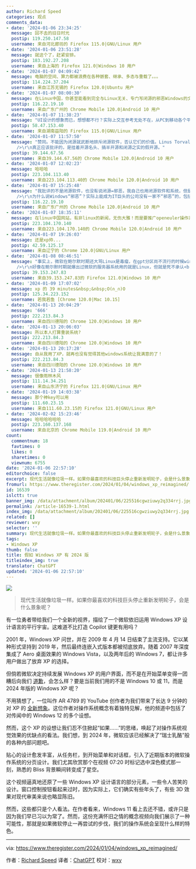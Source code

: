 ```yaml
---
author: Richard Speed
categories: 观点
comments_data:
- date: '2024-01-06 23:34:25'
  message: 回不去的旧日时光
  postip: 119.250.147.58
  username: 来自河北廊坊的 Firefox 115.0|GNU/Linux 用户
- date: '2024-01-06 23:51:28'
  message: 就这个了，赶紧安排。
  postip: 183.192.27.208
  username: 来自上海的 Firefox 121.0|Windows 10 用户
- date: '2024-01-07 04:09:42'
  message: 电脑的空间、算力都被浪费在各种嵌套、继承、多态与重载了。。。
  postip: 114.224.37.204
  username: 来自江苏无锡的 Firefox 120.0|Ubuntu 用户
- date: '2024-01-07 08:00:30'
  message: 在Linux中国，你甚至能看到完全与Linux无关、专门写闭源的邪恶Windows的文章！
  postip: 116.22.19.10
  username: 来自广东广州的 Chrome Mobile 120.0|Android 10 用户
- date: '2024-01-07 11:38:23'
  message: "UI设计的想象而已，想想都不行？实际上交互参考无处不在，从PC到移动各个平台，视觉参考都是相互的，这可和开不开源无关。<br />\r\n推崇开源不等于就要贬低和妖魔化闭源；闭源就等于邪恶，那你就是活在邪恶的世界里了。"
  postip: 58.47.153.40
  username: 来自湖南益阳的 Firefox 115.0|GNU/Linux 用户
- date: '2024-01-07 11:57:50'
  message: "赞同。不能因为闭源就武断地排斥闭源软件，否认它们的价值。Linus Torvalds自己也用Microsoft Office。<br />\r\n<br
    />\r\n真正应该批评的，是挂着开源名头、搞半开源和闭源之实的假开源。"
  postip: 39.144.67.56
  username: 来自39.144.67.56的 Chrome Mobile 120.0|Android 10 用户
- date: '2024-01-07 12:02:23'
  message: 哈哈哈
  postip: 223.104.113.40
  username: 来自223.104.113.40的 Chrome Mobile 120.0|Android 10 用户
- date: '2024-01-07 15:25:48'
  message: "我批评的不是闭源软件，也没有说闭源=邪恶，我自己也用闭源软件和系统，但是在这个Linux资讯网站发这篇完全没有提及Linux的文章是不是不合适？<br
    />\r\n为什么说Windows“邪恶”？实际上能成为IT巨头的公司没有一家不“邪恶”的，包括微软苹果谷歌亚马逊，也包括BAT等。但是Windows作为用户最多的桌面操作系统，在许多Linuxer眼中可能就是“众矢之的”，隐私指南里更是最不推荐使用的。"
  postip: 116.22.19.10
  username: 来自广东广州的 Chrome Mobile 120.0|Android 10 用户
- date: '2024-01-07 18:35:11'
  message: 在linux中国网站，有非linux的新闻，无伤大雅！而是要推广openeuler操作系统！
  postip: 223.104.170.140
  username: 来自223.104.170.140的 Chrome Mobile 120.0|Android 10 用户
- date: '2024-01-07 19:26:03'
  message: 还是xp帅...
  postip: 42.59.125.17
  username: 来自辽宁的 Chrome 120.0|GNU/Linux 用户
- date: '2024-01-08 08:46:51'
  message: "事实上，微软在鲍尔默时期还大骂Linux是毒瘤，在gpt分区尚不流行的时候win7系统需要占用2个主分区美其名曰加快启动速度，如果是品牌的oem电脑还有一个主分区是用来存放oem系统恢复。还搞了个安全启动的玩意儿，如果不是对装系统非常熟的，想装一个非win系统你可就头大了。<br
    />\r\n好像在鲍尔默时期就爆出过微软的服务器系统用的就是Linux，但就是死不承认<br />\r\n直到纳德拉上台后改变策略，现在微软差不多就是和IBM一样光明正大的吸开源的血。开始鲍尔默还在骂纳德拉在乱花股东的钱，微软股价创新高后就只剩捂嘴偷笑了"
  postip: 39.153.247.83
  username: 来自39.153.247.83的 Firefox 121.0|Windows 10 用户
- date: '2024-01-09 17:07:02'
  message: xp 的 39 minutes&nbsp;&nbsp;O(∩_∩)O
  postip: 125.34.223.152
  username: 若我若鱼 [Chrome 120.0|Mac 10.15]
- date: '2024-01-13 20:04:29'
  message: '666'
  postip: 222.213.84.3
  username: 来自四川德阳的 Chrome 120.0|Windows 10 用户
- date: '2024-01-13 20:06:03'
  message: 所以本人打算重装系统?
  postip: 222.213.84.3
  username: 来自四川德阳的 Chrome 120.0|Windows 10 用户
- date: '2024-01-13 20:17:28'
  message: 自从我用了XP，就再也没有觉得其他windows系统让我满意的了！
  postip: 222.213.84.3
  username: 来自四川德阳的 Chrome 120.0|Windows 10 用户
- date: '2024-01-13 21:58:20'
  message: 很像雨林木风
  postip: 111.14.34.251
  username: 来自山东济宁的 Firefox 121.0|GNU/Linux 用户
- date: '2024-01-19 14:03:38'
  message: 那个神key可以用
  postip: 111.60.23.15
  username: 来自111.60.23.15的 Firefox 121.0|GNU/Linux 用户
- date: '2024-02-02 15:23:46'
  message: 哈哈哈哈哈哈
  postip: 223.160.137.168
  username: 来自北京的 Chrome Mobile 119.0|Android 10 用户
count:
  commentnum: 18
  favtimes: 0
  likes: 0
  sharetimes: 0
  viewnum: 6755
date: '2024-01-06 22:57:10'
editorchoice: false
excerpt: 现代生活就像垃圾一样。如果你最喜欢的科技巨头停止重新发明轮子，会是什么景象呢？
fromurl: https://www.theregister.com/2024/01/04/windows_xp_reimagined/
id: 16539
islctt: true
banner_img: /data/attachment/album/202401/06/225516cgwziuwy2q334rrj.jpg
permalink: /article-16539-1.html
index_img: /data/attachment/album/202401/06/225516cgwziuwy2q334rrj.jpg.thumb.jpg
related: []
reviewer: wxy
selector: ''
summary: 现代生活就像垃圾一样。如果你最喜欢的科技巨头停止重新发明轮子，会是什么景象呢？
tags:
- Windows XP
thumb: false
title: 假如 Windows XP 有 2024 版
titleindex_img: true
translator: ChatGPT
updated: '2024-01-06 22:57:10'
---
```


![](/data/attachment/album/202401/06/225516cgwziuwy2q334rrj.jpg)



> 
> 现代生活就像垃圾一样。如果你最喜欢的科技巨头停止重新发明轮子，会是什么景象呢？
> 
> 
> 


有一位勇者带给我们一个全新的视界，描绘了一个微软依旧运用 Windows XP 设计语言的平行宇宙。这难道不比打造 Copilot 键更有用吗？


2001 年，Windows XP 问世，并在 2009 年 4 月 14 日结束了主流支持。它以某种形式坚持到 2019 年，然后最终连嵌入式版本都被彻底放弃。随着 2007 年深度集成了 Aero 桌面效果的 Windows Vista，以及两年后的 Windows 7，都让许多用户做出了放弃 XP 的选择。


但倘若微软决定持续发展 Windows XP 的用户界面，而不是在开始菜单变得一团糟后向我们 [道歉](https://www.theregister.com/2024/01/03/windows_11_start_great_again/)，会怎么样？要是当前我们用的不是 Windows 10 或 11，而是 2024 年版的 Windows XP 呢？


不用猜想了，一位叫作 AR 4789 的 YouTube 创作者为我们带来了长达 9 分钟的对 XP 的 [全新想象](https://youtu.be/YLFUl9MW_Ks?si=lYwS5GZ5JuYaZT68)。这位作者对操作系统概念有着独特见解，他的频道中包括了对传闻中的 Windows 12 的多个设想。






然而，这个 XP 的设想让我们忍不住掀起“如果……”的思绪，唤起了对操作系统视觉效果的优缺点的看法。我们想，到 2024 年，微软应该已经解决了“瑞士乳酪”般的各种内部问题吧。


贴心的设计愈发丰富，从任务栏，到开始菜单和对话框，引入了近期版本的微软操作系统的分页设计。我们尤其欣赏那个在视频 07:20 时标记选中深色模式那一刻，熟悉的 Bliss 背景瞬间转变成了星空。


这个视频逼真地还原了一些 Windows XP 设计语言的部分元素，一些令人苦笑的设计。窗口控制按钮看起来过时，因为实际上，它们确实有些年头了，有些 3D 效果对现代审美来说也略显陈旧。


然而，这些都只是个人看法。在作者看来，Windows 11 看上去还不错，或许只是因为我们早已习以为常了。然而，这份充满怀旧之情的概念视频向我们展示了一种可能性，那就是如果微软停止一再尝试的步伐，我们的操作系统会呈现什么样的特色。




---


via: <https://www.theregister.com/2024/01/04/windows_xp_reimagined/>


作者：[Richard Speed](https://www.theregister.com/Author/Richard-Speed) 译者：[ChatGPT](https://linux.cn/lctt/ChatGPT) 校对：[wxy](https://github.com/wxy)